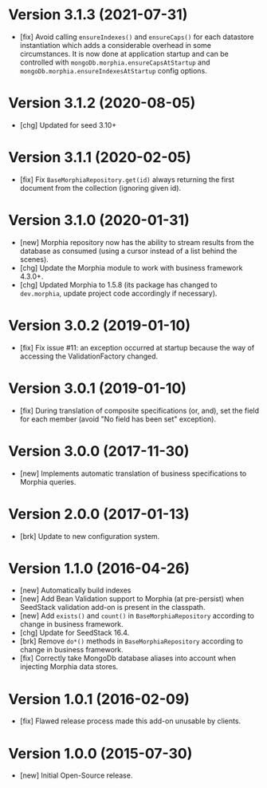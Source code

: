 # Version 3.1.3 (2021-07-31)

* [fix] Avoid calling `ensureIndexes()` and `ensureCaps()` for each datastore instantiation which adds a considerable
  overhead in some circumstances. It is now done at application startup and can be controlled with
  `mongoDb.morphia.ensureCapsAtStartup` and `mongoDb.morphia.ensureIndexesAtStartup` config options.

# Version 3.1.2 (2020-08-05)

* [chg] Updated for seed 3.10+

# Version 3.1.1 (2020-02-05)

* [fix] Fix `BaseMorphiaRepository.get(id)` always returning the first document from the collection (ignoring given id).

# Version 3.1.0 (2020-01-31)

* [new] Morphia repository now has the ability to stream results from the database as consumed (using a cursor instead
  of a list behind the scenes).
* [chg] Update the Morphia module to work with business framework 4.3.0+.
* [chg] Updated Morphia to 1.5.8 (its package has changed to `dev.morphia`, update project code accordingly if
  necessary).

# Version 3.0.2 (2019-01-10)

* [fix] Fix issue #11: an exception occurred at startup because the way of accessing the ValidationFactory changed.

# Version 3.0.1 (2019-01-10)

* [fix] During translation of composite specifications (or, and), set the field for each member (avoid "No field has
  been set" exception).

# Version 3.0.0 (2017-11-30)

* [new] Implements automatic translation of business specifications to Morphia queries.

# Version 2.0.0 (2017-01-13)

* [brk] Update to new configuration system.

# Version 1.1.0 (2016-04-26)

* [new] Automatically build indexes
* [new] Add Bean Validation support to Morphia (at pre-persist) when SeedStack validation add-on is present in the
  classpath.
* [new] Add `exists()` and `count()` in `BaseMorphiaRepository` according to change in business framework.
* [chg] Update for SeedStack 16.4.
* [brk] Remove `do*()` methods in `BaseMorphiaRepository` according to change in business framework.
* [fix] Correctly take MongoDb database aliases into account when injecting Morphia data stores.

# Version 1.0.1 (2016-02-09)

* [fix] Flawed release process made this add-on unusable by clients.

# Version 1.0.0 (2015-07-30)

* [new] Initial Open-Source release.
